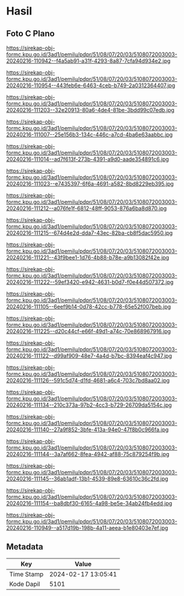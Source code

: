 # Hasil

## Foto C Plano

https://sirekap-obj-formc.kpu.go.id/3ad1/pemilu/pdpr/51/08/07/20/03/5108072003003-20240216-110942--f4a5ab91-a31f-4293-8a87-7cfa94d934e2.jpg

https://sirekap-obj-formc.kpu.go.id/3ad1/pemilu/pdpr/51/08/07/20/03/5108072003003-20240216-110954--443feb6e-6463-4ceb-b749-2a0312364407.jpg

https://sirekap-obj-formc.kpu.go.id/3ad1/pemilu/pdpr/51/08/07/20/03/5108072003003-20240216-111203--32e20913-80a6-4de4-81be-3bdd99c07edb.jpg

https://sirekap-obj-formc.kpu.go.id/3ad1/pemilu/pdpr/51/08/07/20/03/5108072003003-20240216-111007--25e156b3-134c-446c-a7cd-4ba6e63aabbc.jpg

https://sirekap-obj-formc.kpu.go.id/3ad1/pemilu/pdpr/51/08/07/20/03/5108072003003-20240216-111014--ad7f613f-273b-4391-a9d0-aade354891c6.jpg

https://sirekap-obj-formc.kpu.go.id/3ad1/pemilu/pdpr/51/08/07/20/03/5108072003003-20240216-111023--e7435397-6f6a-4691-a582-8bd8229eb395.jpg

https://sirekap-obj-formc.kpu.go.id/3ad1/pemilu/pdpr/51/08/07/20/03/5108072003003-20240216-111212--a076fe1f-6812-48ff-9053-876a6ba8d870.jpg

https://sirekap-obj-formc.kpu.go.id/3ad1/pemilu/pdpr/51/08/07/20/03/5108072003003-20240216-111215--674d4e2d-dda7-43ec-82ba-cb8f5dac5950.jpg

https://sirekap-obj-formc.kpu.go.id/3ad1/pemilu/pdpr/51/08/07/20/03/5108072003003-20240216-111221--43f9bee1-1d76-4b88-b78e-a9b13082f42e.jpg

https://sirekap-obj-formc.kpu.go.id/3ad1/pemilu/pdpr/51/08/07/20/03/5108072003003-20240216-111222--59ef3420-e942-4631-b0d7-f0e44d507372.jpg

https://sirekap-obj-formc.kpu.go.id/3ad1/pemilu/pdpr/51/08/07/20/03/5108072003003-20240216-111105--6eef9b14-0d78-42cc-b778-65e52f007beb.jpg

https://sirekap-obj-formc.kpu.go.id/3ad1/pemilu/pdpr/51/08/07/20/03/5108072003003-20240216-111225--d20c44cf-e66f-49d1-a74c-70e868967916.jpg

https://sirekap-obj-formc.kpu.go.id/3ad1/pemilu/pdpr/51/08/07/20/03/5108072003003-20240216-111122--d99af909-48e7-4a4d-b7bc-8394eaf4c947.jpg

https://sirekap-obj-formc.kpu.go.id/3ad1/pemilu/pdpr/51/08/07/20/03/5108072003003-20240216-111126--591c5d74-d1fd-4681-a6c4-703c7bd8aa02.jpg

https://sirekap-obj-formc.kpu.go.id/3ad1/pemilu/pdpr/51/08/07/20/03/5108072003003-20240216-111134--210c373a-97b2-4cc3-b729-26709da5154c.jpg

https://sirekap-obj-formc.kpu.go.id/3ad1/pemilu/pdpr/51/08/07/20/03/5108072003003-20240216-111140--27a9f852-3bfe-413a-94e0-47f8b0c966fa.jpg

https://sirekap-obj-formc.kpu.go.id/3ad1/pemilu/pdpr/51/08/07/20/03/5108072003003-20240216-111144--3a7af662-8fea-4942-af88-75c879254f9b.jpg

https://sirekap-obj-formc.kpu.go.id/3ad1/pemilu/pdpr/51/08/07/20/03/5108072003003-20240216-111145--36ab1adf-13b1-4539-89e8-63610c36c2fd.jpg

https://sirekap-obj-formc.kpu.go.id/3ad1/pemilu/pdpr/51/08/07/20/03/5108072003003-20240216-111154--ba8dbf30-6165-4a98-be5e-34ab24fb4edd.jpg

https://sirekap-obj-formc.kpu.go.id/3ad1/pemilu/pdpr/51/08/07/20/03/5108072003003-20240216-110949--a517d19b-198b-4a11-aeea-b1e80403e7ef.jpg


## Metadata

| Key        | Value               |
| ---------- | ------------------- |
| Time Stamp | 2024-02-17 13:05:41 |
| Kode Dapil | 5101                |



